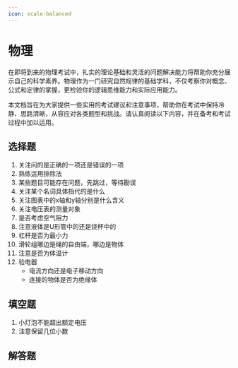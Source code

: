 ```yaml
---
icon: scale-balanced
---
```


# 物理

在即将到来的物理考试中，扎实的理论基础和灵活的问题解决能力将帮助你充分展示自己的科学素养。物理作为一门研究自然规律的基础学科，不仅考察你对概念、公式和定律的掌握，更检验你的逻辑思维能力和实际应用能力。

本文档旨在为大家提供一些实用的考试建议和注意事项，帮助你在考试中保持冷静、思路清晰，从容应对各类题型和挑战。请认真阅读以下内容，并在备考和考试过程中加以运用。

## 选择题

1. 关注问的是正确的一项还是错误的一项
2. 熟练运用排除法
3. 某些题目可能存在问题，先跳过，等待勘误
4. 关注某个名词具体指代的是什么
5. 关注图表中的x轴和y轴分别是什么含义
6. 关注电压表的测量对象
7. 是否考虑空气阻力
8. 注意液体是U形管中的还是烧杯中的
9. 杠杆是否为最小力
10. 滑轮组哪边是绳的自由端，哪边是物体
11. 注意是否为体温计
12. 验电器
    * 电流方向还是电子移动方向
    * 连接的物体是否为绝缘体

## 填空题

1. 小灯泡不能超出额定电压
2. 注意保留几位小数

## 解答题
